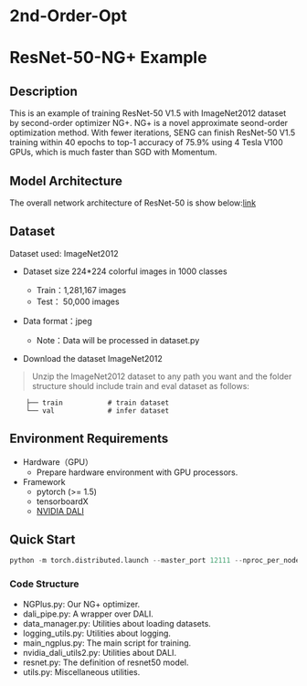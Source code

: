 # 2nd-Order-Opt

# ResNet-50-NG+ Example

## Description

This is an example of training ResNet-50 V1.5 with ImageNet2012 dataset by second-order optimizer NG+. NG+ is a novel approximate seond-order optimization method. With fewer iterations, SENG can finish ResNet-50 V1.5 training within 40 epochs to top-1 accuracy of 75.9% using 4 Tesla V100 GPUs, which is much faster than SGD with Momentum.

## Model Architecture

The overall network architecture of ResNet-50 is show below:[link](https://arxiv.org/pdf/1512.03385.pdf)

## Dataset

Dataset used: ImageNet2012

- Dataset size 224*224 colorful images in 1000 classes
    - Train：1,281,167 images  
    - Test： 50,000 images
- Data format：jpeg
    - Note：Data will be processed in dataset.py

- Download the dataset ImageNet2012

> Unzip the ImageNet2012 dataset to any path you want and the folder structure should include train and eval dataset as follows:

```shell
    ├── train           # train dataset
    └── val             # infer dataset
```

## Environment Requirements

- Hardware（GPU）
    - Prepare hardware environment with GPU processors.
- Framework
    - pytorch (>= 1.5)
    - tensorboardX
    - [NVIDIA DALI](https://developer.nvidia.com/dali)

## Quick Start

```python
python -m torch.distributed.launch --master_port 12111 --nproc_per_node=4 main_ngplus.py --fp16   --logdir your_log_file  --lr-decay-rate 0.8 --lr_exponent=5.0 --epoch_end 52 --curvature_momentum 0.99 --damping 0.16 --lr_init 0.18  --warmup_epoch 5 --batch_size 64 --datadir your_data_dir
```

### Code Structure

- NGPlus.py: Our NG+ optimizer.
- dali_pipe.py: A wrapper over DALI.
- data_manager.py: Utilities about loading datasets.
- logging_utils.py: Utilities about logging.
- main_ngplus.py: The main script for training.
- nvidia_dali_utils2.py: Utilities about DALI.
- resnet.py: The definition of resnet50 model.
- utils.py: Miscellaneous utilities.